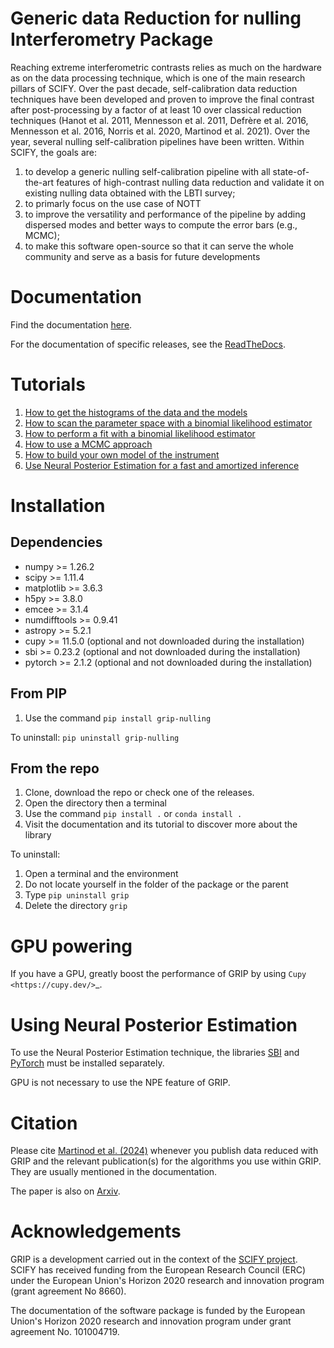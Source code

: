 # Generic data Reduction for nulling Interferometry Package
Reaching extreme interferometric contrasts relies as much on the hardware as on the data processing technique, which is one of the main research pillars of SCIFY. 
Over the past decade, self-calibration data reduction techniques have been developed and proven to improve the final contrast after post-processing by a factor of at least 10 over classical reduction techniques (Hanot et al. 2011, Mennesson et al. 2011, Defrère et al. 2016, Mennesson et al. 2016, Norris et al. 2020, Martinod et al. 2021). 
Over the year, several nulling self-calibration pipelines have been written. Within SCIFY, the goals are:
1. to develop a generic nulling self-calibration pipeline with all state-of-the-art features of high-contrast nulling data reduction and validate it on existing nulling data obtained with the LBTI survey; 
2. to primarly focus on the use case of NOTT
3. to improve the versatility and performance of the pipeline by adding dispersed modes and better ways to compute the error bars (e.g., MCMC);
4. to make this software open-source so that it can serve the whole community and serve as a basis for future developments


# Documentation
Find the documentation [here](https://mamartinod.github.io/grip-nulling/).

For the documentation of specific releases, see the [ReadTheDocs](https://grip.readthedocs.io/en/stable/).

# Tutorials
1. [How to get the histograms of the data and the models](/tutorials/tuto1_get_histo_and_display.ipynb)
2. [How to scan the parameter space with a binomial likelihood estimator](/tutorials/tuto2_explore_parameter_space.ipynb)
3. [How to perform a fit with a binomial likelihood estimator](/tutorials/tuto3_fit_with_likelihood.ipynb)
4. [How to use a MCMC approach](/tutorials/tuto4_use_of_mcmc.ipynb)
5. [How to build your own model of the instrument](/tutorials/tuto5_build_your_own_model.ipynb)
6. [Use Neural Posterior Estimation for a fast and amortized inference](/tutorials/tuto6_npe.ipynb)

# Installation
## Dependencies
- numpy >= 1.26.2
- scipy >= 1.11.4
- matplotlib >= 3.6.3
- h5py >= 3.8.0
- emcee >= 3.1.4
- numdifftools >= 0.9.41
- astropy >= 5.2.1
- cupy >= 11.5.0 (optional and not downloaded during the installation)
- sbi >= 0.23.2 (optional and not downloaded during the installation)
- pytorch >= 2.1.2 (optional and not downloaded during the installation)

## From PIP
1. Use the command ``pip install grip-nulling``

To uninstall: ``pip uninstall grip-nulling``

## From the repo
1. Clone, download the repo or check one of the releases.
2. Open the directory then a terminal
3. Use the command ``pip install .`` or ``conda install .``
4. Visit the documentation and its tutorial to discover more about the library

To uninstall:
1. Open a terminal and the environment
2. Do not locate yourself in the folder of the package or the parent
3. Type `pip uninstall grip`
4. Delete the directory `grip`

# GPU powering
If you have a GPU, greatly boost the performance of GRIP by using `Cupy <https://cupy.dev/>`_.

# Using Neural Posterior Estimation
To use the Neural Posterior Estimation technique, the libraries [SBI](https://github.com/sbi-dev/sbi) 
and [PyTorch](https://pytorch.org/) must be installed separately.

GPU is not necessary to use the NPE feature of GRIP.

# Citation
Please cite [Martinod et al. (2024)](https://ui.adsabs.harvard.edu/abs/2024SPIE13095E..1AM/abstract) whenever you publish data reduced with GRIP and the relevant publication(s) for the algorithms you use within GRIP.
They are usually mentioned in the documentation.

The paper is also on [Arxiv](https://arxiv.org/abs/2407.08802).

# Acknowledgements
GRIP is a development carried out in the context of the [SCIFY project](http://denis-defrere.com/scify.php). SCIFY has received funding from the European Research Council (ERC) under the European Union's Horizon 2020 research and innovation program (grant agreement No 8660).

The documentation of the software package is funded by the European Union's Horizon 2020 research and innovation program under grant agreement No. 101004719.

